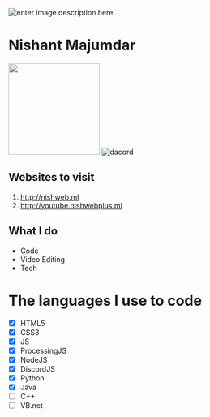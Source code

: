 
![enter image description here](https://media2.giphy.com/media/RV1JqMucOK8uUQ4Tf4/giphy.gif?cid=6c09b952tckzhu80x55dxfgvfhe8jzrv6b3d261353ofdlwt&ep=v1_internal_gif_by_id&rid=giphy.gif&ct=s)
# Nishant Majumdar



<img float="right" height="180em" src="https://github-readme-stats.vercel.app/api?hide_border=true&username=NishantMajumdar&show_icons=true&count_private=true&bg_color=00000000&title_color=7F7F7F&icon_color=7F7F7F&text_color=7F7F7F" />    ![dacord](https://discord.c99.nl/widget/theme-4/992773056277782539.png)     


## Websites to visit

 1. http://nishweb.ml
 2. http://youtube.nishwebplus.ml
 

## What I do

 - Code
 - Video Editing
 - Tech


# The languages I use to code

 - [x] HTML5
 - [x] CSS3
 - [x] JS
 - [x] ProcessingJS
 - [x] NodeJS
 - [x] DiscordJS
 - [x] Python
 - [x] Java
 - [ ] C++
 - [ ] VB.net
